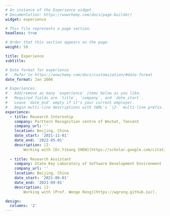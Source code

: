 ```yaml
---
# An instance of the Experience widget.
# Documentation: https://wowchemy.com/docs/page-builder/
widget: experience

# This file represents a page section.
headless: true

# Order that this section appears on the page.
weight: 50

title: Experience
subtitle:

# Date format for experience
#   Refer to https://wowchemy.com/docs/customization/#date-format
date_format: Jan 2006

# Experiences.
#   Add/remove as many `experience` items below as you like.
#   Required fields are `title`, `company`, and `date_start`.
#   Leave `date_end` empty if it's your current employer.
#   Begin multi-line descriptions with YAML's `|2-` multi-line prefix.
experience:
  - title: Research Internship
    company: Parttern Recognition centre of Wechat, Tencent
    company_url: ''
    location: Beijing, China
    date_start: '2021-11-01'
    date_end: '2022-05-01'
    description: |2-
        Working with [Dr.Yikang SHEN](https://scholar.google.com/citations user=qff5rRYAAAAJ&hl=en&oi=ao) and [Prof.Peng Li](http://www.lpeng.net/).
  
  - title: Research Assistant
    company: State Key Laboratory of Software Development Environment
    company_url: ''
    location: Beijing, China
    date_start: '2021-06-01'
    date_end: '2021-09-01'
    description: |2-
        Working with [Prof. Wenge Rong](https://wgrong.github.io/).

design:
  columns: '2'
---
```

